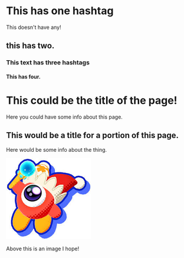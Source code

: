 # This has one hashtag

This doesn't have any!

## this has two.

### This text has three hashtags

#### This has four.



# This could be the title of the page!

Here you could have some info about this page. 

## This would be a title for a portion of this page.

Here would be some info about the thing.

![WaddleDoo](Images/WaddleDoo.jpg)

Above this is an image I hope!